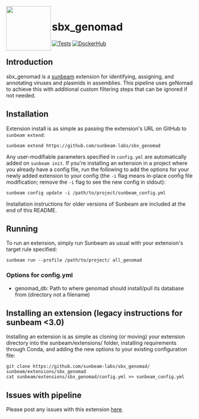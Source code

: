 <img src="https://github.com/sunbeam-labs/sunbeam/blob/stable/docs/images/sunbeam_logo.gif" width=120, height=120 align="left" />

# sbx_genomad

<!-- Badges start -->
[![Tests](https://github.com/Ulthran/sbx_genomad/actions/workflows/tests.yml/badge.svg)](https://github.com/Ulthran/sbx_genomad/actions/workflows/tests.yml)
[![DockerHub](https://img.shields.io/docker/pulls/sunbeamlabs/sbx_genomad)](https://hub.docker.com/repository/docker/sunbeamlabs/sbx_genomad/)
<!-- Badges end -->

## Introduction

sbx_genomad is a [sunbeam](https://github.com/sunbeam-labs/sunbeam) extension for identifying, assigning, and annotating viruses and plasmids in assemblies. This pipeline uses geNomad to achieve this with additional custom filtering steps that can be ignored if not needed.

## Installation

Extension install is as simple as passing the extension's URL on GitHub to `sunbeam extend`:

    sunbeam extend https://github.com/sunbeam-labs/sbx_genomad

Any user-modifiable parameters specified in `config.yml` are automatically added on `sunbeam init`. If you're installing an extension in a project where you already have a config file, run the following to add the options for your newly added extension to your config (the `-i` flag means in-place config file modification; remove the `-i` flag to see the new config in stdout):

    sunbeam config update -i /path/to/project/sunbeam_config.yml

Installation instructions for older versions of Sunbeam are included at the end of this README.

## Running

To run an extension, simply run Sunbeam as usual with your extension's target rule specified:

    sunbeam run --profile /path/to/project/ all_genomad

### Options for config.yml

  - genomad_db: Path to where genomad should install/pull its database from (directory not a filename)
    
## Installing an extension (legacy instructions for sunbeam <3.0)

Installing an extension is as simple as cloning (or moving) your extension directory into the sunbeam/extensions/ folder, installing requirements through Conda, and adding the new options to your existing configuration file: 

    git clone https://github.com/sunbeam-labs/sbx_genomad/ sunbeam/extensions/sbx_genomad
    cat sunbeam/extensions/sbx_genomad/config.yml >> sunbeam_config.yml

## Issues with pipeline

Please post any issues with this extension [here](https://github.com/sunbeam-labs/sbx_genomad/issues).
